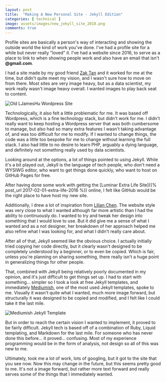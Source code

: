 ```yaml
---
layout: post
title:  "Making A New Personal Site - Jekyll Edition"
categories: [ technical ]
image: assets/images/new_jekyll_site_2018.png
comments: true
---
```

Profile sites are basically a person's way of interacting and showing the outside world the kind of work you've done. I've had a profile site for a while but never really "loved" it. I've had a website since 2016, to serve as a place to link to when showing people work and also have an email that isn't **@gmail.com**.

I had a site made by my good friend [Zak Tan](https://websitedaytona.com/) and it worked for me at the time, but didn't quite meet my vision, and I wasn't sure how to move on from there. Most sites are very image heavy, but as a data scientist, my work really wasn't image heavy overall. I wanted images to play back seat to content.

![Old LJamesHu Wordpress Site]({{site.baseurl}}/assets/images/old_wp_site_2016.png)

Technologically, it also felt a little problematic for me. It was based off Wordpress, which is a fine technology stack, but didn't work for me. I didn't really want to keep hosting a Wordpress server that was both cumbersome to manage, but also had so many extra features I wasn't taking advantage of, and was too difficult for me to modify. If I wanted to change things, the code was a little too bespoke for me to change without learning the full stack. I also had little to no desire to learn PHP, arguably a dying language, and definitely not something really used by data scientists.

Looking around at the options, a lot of things pointed to using Jekyll. While it's a bit played out, Jekyll is the language of tech people, who don't need a WYSIWG editor, who want to get things done quickly, who want to host on GitHub Pages for free.

After having done some work with getting the [Luminar Extra Life Site]({% post_url 2017-02-01-extra-life-2016 %}) online, I felt like GitHub would be the right place to have host my new site.

Additionally, I drew a lot of inspiration from [Lilian Chen](http://www.lilchen.com/blog/site-redesign-process/). The website style was very close to what I wanted although far more artistic than I had the ability to continuously do. I wanted to try and tweak her design into something that I would love to use. But it did give me a sense of what I wanted and as a not designer, her breakdown of her approach helped me also refine what I was looking for, and what I didn't really care about.

After all of that, Jekyll seemed like the obvious choice. I actually initially tried copying her code directly, but it clearly wasn't designed to be completely understood by a beginner, or to even be copied. Which is fair, unless you're planning on sharing something, there really isn't a huge point in generalizing things for other people.

That, combined with Jekyll being relatively poorly documented in my opinion, and it's just difficult to get things set up. I had to start with something... simpler so I took a look at free Jekyll templates, and immediately [Mediumish](https://github.com/wowthemesnet/mediumish-theme-jekyll/), one of the most used Jekyll templates, spoke to me. Visually it wasn't quite what I wanted, much more image forward, but structurally it was designed to be copied and modified, and I felt like I could take it the last mile.

![Mediumish Jekyll Template]({{site.baseurl}}/assets/images/mediumish-jekyll-template.png)

But in order to reach the certain vision I wanted to implement, it proved to be fairly difficult. Jekyll tech is based off of a combination of Ruby, Liquid templating, and Markdown for the last mile. For someone who has never done this before... it proved... confusing. Most of my experience programming would be in the form of analysis, not design so all of this was new to me.

Ultimately, took me a lot of work, lots of googling, but it got to the site that you see now. Now this may change in the future, but this seems pretty good to me. It's not a image forward, but rather more text forward and really serves some of the things that I immediately wanted.
